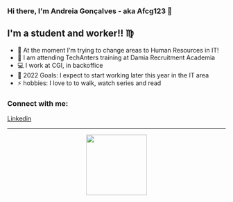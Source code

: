 ### Hi there, I'm Andreia Gonçalves - aka Afcg123 :raising_hand:

## I'm a student and worker!! :virgo:

- :star2: At the moment I'm trying to change areas to Human Resources in IT!
- :pray: I am attending TechAnters training at Damia Recruitment Academia
- :computer: I work at CGI, in backoffice
- 🥅 2022 Goals: I expect to start working later this year in the IT area
- ⚡ hobbies: I love to to walk, watch series and read


### Connect with me:

[Linkedin](https://www.linkedin.com/in/andreiafgoncalves/)

---
<div align="center">
  <a href="https://github.com/Afcg123">
  <img height="140em" src="https://github-readme-stats.vercel.app/api?username=Afcg123&show_icons=false&theme=dark&include_all_commits=true&count_private=true"/>
</div>


